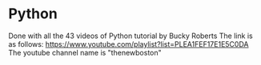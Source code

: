 Python
======
Done with all the 43 videos of Python tutorial by Bucky Roberts
The link is as follows: https://www.youtube.com/playlist?list=PLEA1FEF17E1E5C0DA
The youtube channel name is "thenewboston"
